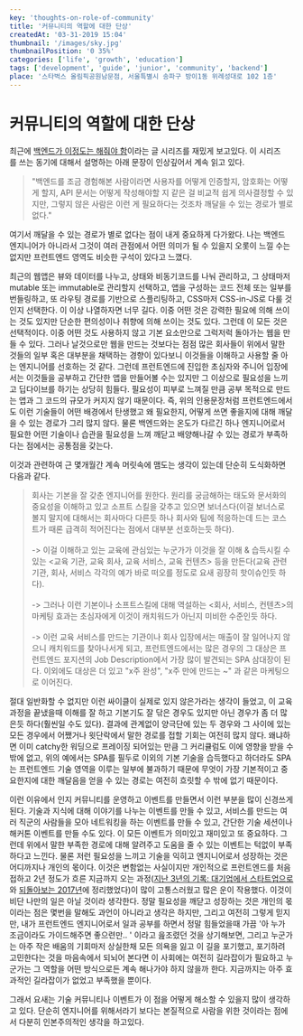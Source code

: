 ```yaml
---
key: 'thoughts-on-role-of-community'
title: '커뮤니티의 역할에 대한 단상'
createdAt: '03-31-2019 15:04'
thumbnail: '/images/sky.jpg'
thumbnailPosition: '0 35%'
categories: ['life', 'growth', 'education']
tags: ['development', 'guide', 'junior', 'community', 'backend']
place: '스타벅스 올림픽공원남문점, 서울특별시 송파구 방이1동 위례성대로 102 1층'
---
```

# 커뮤니티의 역할에 대한 단상

최근에 [백엔드가 이정도는 해줘야 함](https://velog.io/@city7310/%EB%B0%B1%EC%97%94%EB%93%9C%EA%B0%80-%EC%9D%B4%EC%A0%95%EB%8F%84%EB%8A%94-%ED%95%B4%EC%A4%98%EC%95%BC-%ED%95%A8-1.-%EC%BB%A8%ED%85%90%EC%B8%A0%EC%9D%98-%EB%8F%99%EA%B8%B0%EC%99%80-%EA%B0%9C%EC%9A%94)이라는 글 시리즈를 재밌게 보고있다. 이 시리즈를 쓰는 동기에 대해서 설명하는 아래 문장이 인상깊어서 계속 읽고 있다.

> "백엔드를 조금 경험해본 사람이라면 사용자를 어떻게 인증할지, 암호화는 어떻게 할지, API 문서는 어떻게 작성해야할 지 같은 걸 비교적 쉽게 의사결정할 수 있지만, 그렇지 않은 사람은 이런 게 필요하다는 것조차 깨달을 수 있는 경로가 별로 없다."

여기서 깨달을 수 있는 경로가 별로 없다는 점이 내게 중요하게 다가왔다. 나는 백엔드 엔지니어가 아니라서 그것이 여러 관점에서 어떤 의미가 될 수 있을지 오롯이 느낄 수는 없지만 프런트엔드 영역도 비슷한 구석이 있다고 느꼈다.

최근의 웹앱은 뷰와 데이터를 나누고, 상태와 비동기코드를 나눠 관리하고, 그 상태마저 mutable 또는 immutable로 관리할지 선택하고, 앱을 구성하는 코드 전체 또는 일부를 번들링하고, 또 라우팅 경로를 기반으로 스플리팅하고, CSS마저 CSS-in-JS로 다룰 것인지 선택한다. 이 이상 나열하자면 너무 길다. 이중 어떤 것은 강력한 필요에 의해 쓰이는 것도 있지만 단순한 편의성이나 취향에 의해 쓰이는 것도 있다. 그런데 이 모든 것은 선택적이다. 이중 어떤 것도 사용하지 않고 기본 요소만으로 그럭저럭 돌아가는 웹을 만들 수 있다. 그러나 날것으로만 웹을 만드는 것보다는 점점 많은 회사들이 위에서 말한 것들의 일부 혹은 대부분을 채택하는 경향이 있다보니 이것들을 이해하고 사용할 줄 아는 엔지니어를 선호하는 것 같다. 그런데 프런트엔드에 진입한 초심자와 주니어 입장에서는 이것들을 공부하고 간단한 앱을 만들어볼 수는 있지만 그 이상으로 필요성을 느끼고 딥다이브를 하기는 상당히 힘들다. 필요성이 피부로 느껴질 만큼 공부 목적으로 만드는 앱과 그 코드의 규모가 커지지 않기 때문이다. 즉, 위의 인용문장처럼 프런트엔드에서도 이런 기술들이 어떤 배경에서 탄생했고 왜 필요한지, 어떻게 쓰면 좋을지에 대해 깨달을 수 있는 경로가 그리 많지 않다. 물론 백엔드와는 온도가 다르긴 하나 엔지니어로서 필요한 어떤 기술이나 습관을 필요성을 느껴 깨닫고 배양해나갈 수 있는 경로가 부족하다는 점에서는 공통점을 갖는다.

이것과 관련하여 근 몇개월간 계속 머릿속에 맴도는 생각이 있는데 단순히 도식화하면 다음과 같다.

> 회사는 기본을 잘 갖춘 엔지니어를 원한다. 원리를 궁금해하는 태도와 문서화의 중요성을 이해하고 있고 소프트 스킬을 갖추고 있으면 보너스다(이걸 보너스로 볼지 말지에 대해서는 회사마다 다른듯 하나 회사와 팀에 적응하는데 드는 코스트가 때론 급격히 적어진다는 점에서 대부분 선호하는듯 하다).</br></br>-> 이걸 이해하고 있는 교육에 관심있는 누군가가 이것을 잘 이해 & 습득시킬 수 있는 <교육 기관, 교육 회사, 교육 서비스, 교육 컨텐츠> 등을 만든다(교육 관련 기관, 회사, 서비스 각각의 예가 바로 떠오를 정도로 요새 굉장히 핫이슈인듯 하다).</br></br>-> 그러나 이런 기본이나 소프트스킬에 대해 역설하는 <회사, 서비스, 컨텐츠>의 마케팅 효과는 초심자에게 이것이 캐치워드가 아닌지 미비한 수준인듯 하다.</br></br>-> 이런 교육 서비스를 만드는 기관이나 회사 입장에서는 매출이 잘 일어나지 않으니 캐치워드를 찾아나서게 되고, 프런트엔드에서는 많은 경우의 그 대상은 프런트엔드 포지션의 Job Description에서 가장 많이 발견되는 SPA 삼대장이 된다. 이외에도 대상은 더 있고 "x주 완성", "x주 만에 만드는 ~" 과 같은 마케팅으로 이어진다.

절대 일반화할 수 없지만 이런 싸이클이 실제로 있지 않은가라는 생각이 들었고, 이 교육 과정을 끝냈을때 이해를 잘 하고 기본기도 잘 닦은 경우도 있지만 아닌 경우가 좀 더 많은듯 하다(훨씬일 수도 있다). 결과에 관계없이 양극단에 있는 두 경우와 그 사이에 있는 모든 경우에서 어쨌거나 윗단락에서 말한 경로를 접할 기회는 여전히 많지 않다. 왜냐하면 이미 catchy한 워딩으로 프레이징 되어있는 만큼 그 커리큘럼도 이에 영향을 받을 수 밖에 없고, 위의 예에서는 SPA를 필두로 이외의 기본 기술을 습득했다고 하더라도 SPA는 프런트엔드 기술 영역을 이루는 일부에 불과하기 때문에 무엇이 가장 기본적이고 중요한지에 대한 깨달음을 얻을 수 있는 경로는 여전히 흐릿할 수 밖에 없기 때문이다.

이런 이유에서 인지 커뮤니티를 운영하고 이벤트를 만들면서 이런 부분을 많이 신경쓰게 된다. 기술과 지식에 대해 이야기를 나누는 이벤트를 만들 수 있고, 서비스를 만드는 여러 직군의 사람들을 모아 네트워킹을 하는 이벤트를 만들 수 있고, 간단한 기술 세션이나 해커톤 이벤트를 만들 수도 있다. 이 모든 이벤트가 의미있고 재미있고 또 중요하다. 그런데 위에서 말한 부족한 경로에 대해 알려주고 도움을 줄 수 있는 이벤트는 턱없이 부족하다고 느낀다. 물론 저런 필요성을 느끼고 기술을 익히고 엔지니어로서 성장하는 것은 어디까지나 개인의 몫이다. 이것은 변함없는 사실이지만 개인적으로 프런트엔드를 처음 접하고 2년 정도가 흐른 지금까지 오는 과정([지난 3년의 기록: 대기업에서 스타트업으로](/posts/move-to-startup)와 [되돌아보는 2017년](/posts/2017-retrospective)에 정리했었다)이 많이 고통스러웠고 많은 운이 작용했다. 이것이 비단 나만의 일은 아닐 것이라 생각한다. 정말 필요성을 깨닫고 성장하는 것은 개인의 몫이라는 점은 몇번을 말해도 과언이 아니라고 생각은 하지만, 그리고 여전히 그렇게 믿지만, 내가 프런트엔드 엔지니어로서 일과 공부를 하면서 정말 힘들었을때 가끔 '아 누가 조금이라도 가이드해주면 좋으련만.. ' 이라고 읊조렸던 것을 상기해보면, 그리고 누군가는 아주 작은 배움의 기회마저 상실한채 모든 의욕을 잃고 이 길을 포기했고, 포기하려 고민한다는 것을 마음속에서 되뇌어 본다면 이 사회에는 여전히 길라잡이가 필요하고 누군가는 그 역할을 어떤 방식으로든 계속 해나가야 하지 않을까 한다. 지금까지는 아주 효과적인 길라잡이가 없었고 부족했을 뿐이다.

그래서 요새는 기술 커뮤니티나 이벤트가 이 점을 어떻게 해소할 수 있을지 많이 생각하고 있다. 단순히 엔지니어를 위해서라기 보다는 본질적으로 사람을 위한 것이라는 점에서 다분히 인본주의적인 생각을 하고있다.
